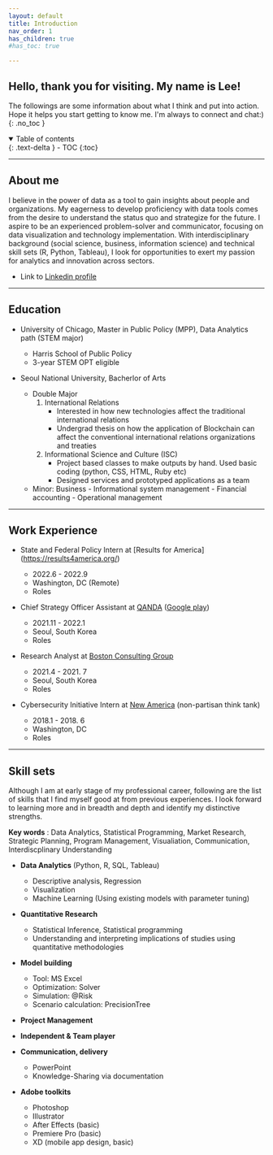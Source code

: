 ```yaml
---
layout: default
title: Introduction
nav_order: 1
has_children: true
#has_toc: true

---
```


## Hello, thank you for visiting. My name is Lee!
The followings are some information about what I think and put into action. Hope it helps you start getting to know me. I'm always to connect and chat:)
{: .no_toc }

<details open markdown="block">
  <summary>
    Table of contents
  </summary>
  {: .text-delta }
- TOC
{:toc}
</details>

---

## About me

I believe in the power of data as a tool to gain insights about people and organizations. My eagerness to develop proficiency with data tools comes from the desire to understand the status quo and strategize for the future. I aspire to be an experienced problem-solver and communicator, focusing on data visualization and technology implementation. With interdisciplinary background (social science, business, information science) and technical skill sets (R, Python, Tableau), I look for opportunities to exert my passion for analytics and innovation across sectors.

* Link to [Linkedin profile](https://www.linkedin.com/in/lee-kyung-ko/)

----

## Education
- University of Chicago, Master in Public Policy (MPP), Data Analytics path (STEM major)
  - Harris School of Public Policy
  - 3-year STEM OPT eligible

- Seoul National University, Bacherlor of Arts
  - Double Major
    1. International Relations
        - Interested in how new technologies affect the traditional international relations
        - Undergrad thesis on how the application of Blockchain can affect the conventional international relations organizations and treaties
    3. Informational Science and Culture (ISC) 
        - Project based classes to make outputs by hand. Used basic coding (python, CSS, HTML, Ruby etc)
        - Designed services and prototyped applications as a team
  - Minor: Business
        - Informational system management
        - Financial accounting
        - Operational management

---

## Work Experience
- State and Federal Policy Intern at [Results for America] (https://results4america.org/) 
   - 2022.6 - 2022.9
   - Washington, DC (Remote)
   - Roles
   
- Chief Strategy Officer Assistant at [QANDA](https://qanda.ai/en) ([Google play](https://play.google.com/store/apps/details?id=com.mathpresso.qanda&hl=en_US&gl=US)) 
   - 2021.11 - 2022.1
   - Seoul, South Korea
   - Roles

- Research Analyst at [Boston Consulting Group](https://www.bcg.com/) 
   - 2021.4 - 2021. 7
   - Seoul, South Korea
   - Roles

- Cybersecurity Initiative Intern at [New America](https://www.newamerica.org/) (non-partisan think tank) 
   - 2018.1 - 2018. 6
   - Washington, DC
   - Roles

---

## Skill sets

Although I am at early stage of my professional career, following are the list of skills that I find myself good at from previous experiences.
I look forward to learning more and in breadth and depth and identify my distinctive strengths.

**Key words**
: Data Analytics, Statistical Programming, Market Research, Strategic Planning, Program Management, Visualiation, Communication, Interdiscplinary Understanding

- **Data Analytics** (Python, R, SQL, Tableau)
  - Descriptive analysis, Regression
  - Visualization 
  - Machine Learning (Using existing models with parameter tuning)

- **Quantitative Research**
  - Statistical Inference, Statistical programming
  - Understanding and interpreting implications of studies using quantitative methodologies

- **Model building**
  - Tool: MS Excel
  - Optimization: Solver
  - Simulation: @Risk
  - Scenario calculation: PrecisionTree 

- **Project Management**

- **Independent & Team player**

- **Communication, delivery**
  - PowerPoint
  - Knowledge-Sharing via documentation
 
- **Adobe toolkits**
  - Photoshop
  - Illustrator
  - After Effects (basic)
  - Premiere Pro (basic)
  - XD (mobile app design, basic)








 
